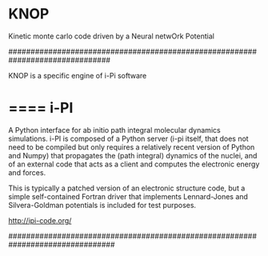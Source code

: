 # KNOP
  Kinetic monte carlo code driven by a Neural netwOrk Potential

###############################################################################
 
  KNOP is a specific engine of i-Pi software
 
  ====
  i-PI
  ====
 
  A Python interface for ab initio path integral molecular dynamics simulations.
  i-PI is composed of a Python server (i-pi itself, that does not need to be
  compiled but only requires a relatively recent version of Python and Numpy)
  that propagates the (path integral) dynamics of the nuclei, and of an external
  code that acts as a client and computes the electronic energy and forces.
  
  This is typically a patched version of an electronic structure code, but a
  simple self-contained Fortran driver that implements Lennard-Jones and
  Silvera-Goldman potentials is included for test purposes.
 
  http://ipi-code.org/   
 
################################################################################
